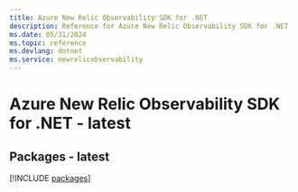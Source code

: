 ```yaml
---
title: Azure New Relic Observability SDK for .NET
description: Reference for Azure New Relic Observability SDK for .NET
ms.date: 05/31/2024
ms.topic: reference
ms.devlang: dotnet
ms.service: newrelicobservability
---
```

# Azure New Relic Observability SDK for .NET - latest
## Packages - latest
[!INCLUDE [packages](new-relic-observability-index.md)]